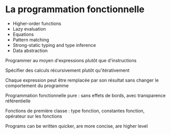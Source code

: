 <H1>La programmation fonctionnelle</h1>

<ul>
    <li>Higher-order functions</li>
    <li>Lazy evaluation</li>
    <li>Equations</li>
    <li>Pattern matching</li>
    <li>Strong-static typing and type inference</li>
    <li>Data abstraction</li>
</ul>

<p>Programmer au moyen d'expressions plutôt que d'instructions</p>
<p>Spécifier des calculs récursivement plutôt qu'itérativement</p>
<p>Chaque expression peut être remplacée par son résultat sans changer le comportement du programme</p>
<p>Programmation fonctionnelle pure : sans effets de bords, avec transparence référentielle</p>
<p>Fonctions de première classe : type fonction, constantes fonction, opérateur sur les fonctions</p>
<p>Programs can be written quicker, are more concise, are higher level </p>
